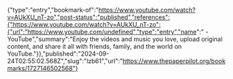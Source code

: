 {"type":"entry","bookmark-of":"https://www.youtube.com/watch?v=AUkXU_nT-zo","post-status":"published","references":{"https://www.youtube.com/watch?v=AUkXU_nT-zo":{"url":"https://www.youtube.com/undefined","type":"entry","name":" - YouTube","summary":"Enjoy the videos and music you love, upload original content, and share it all with friends, family, and the world on YouTube."}},"published":"2024-09-24T02:55:02.568Z","slug":"lzb61","url":"https://www.thepaperpilot.org/bookmarks/1727146502568"}